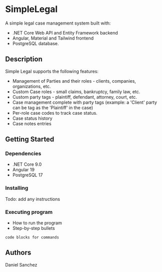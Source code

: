 # SimpleLegal

A simple legal case management system built with:
* .NET Core Web API and Entity Framework backend
* Angular, Material and Tailwind frontend
* PostgreSQL database.

## Description

Simple Legal supports the following features:
* Management of Parties and their roles - clients, companies, organizations, etc.
* Custom Case roles - small claims, bankruptcy, family law, etc.
* Custom party tags - plaintiff, defendant, attorney, court, etc.
* Case management complete with party tags (example: a 'Client' party can be tag as the 'Plaintiff' in the case) 
* Per-role case codes to track case status.
* Case status history
* Case notes entries

## Getting Started

### Dependencies

* .NET Core 9.0
* Angular 19
* PostgreSQL 17

### Installing

Todo: add any instructions

### Executing program

* How to run the program
* Step-by-step bullets
```
code blocks for commands
```

## Authors
Daniel Sanchez
